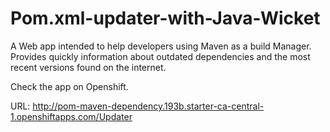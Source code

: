 # Pom.xml-updater-with-Java-Wicket

A Web app intended  to help developers using Maven as a build Manager. Provides quickly information about outdated dependencies and the most recent versions found on the internet.

Check the app on Openshift. 

URL: http://pom-maven-dependency.193b.starter-ca-central-1.openshiftapps.com/Updater
